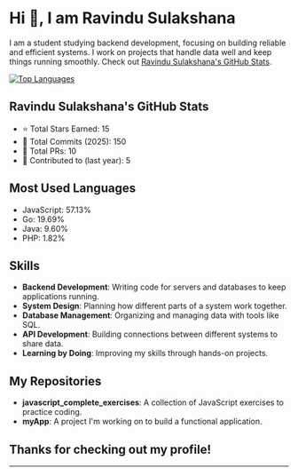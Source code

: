 
# Hi 👋, I am Ravindu Sulakshana

I am a student studying backend development, focusing on building reliable and efficient systems. I work on projects that handle data well and keep things running smoothly. Check out [Ravindu Sulakshana's GitHub Stats](#).  

[![Top Languages](https://github-readme-stats.vercel.app/api/top-langs/?username=RavinduSulakshana&theme=dark&layout=compact)](https://github.com/RavinduSulakshana)  

## Ravindu Sulakshana's GitHub Stats

- ⭐ Total Stars Earned: 15
- 💾 Total Commits (2025): 150
- 🔧 Total PRs: 10
- 🤝 Contributed to (last year): 5

## Most Used Languages

- JavaScript: 57.13%
- Go: 19.69%
- Java: 9.60%
- PHP: 1.82%

## Skills

- **Backend Development**: Writing code for servers and databases to keep applications running.
- **System Design**: Planning how different parts of a system work together.
- **Database Management**: Organizing and managing data with tools like SQL.
- **API Development**: Building connections between different systems to share data.
- **Learning by Doing**: Improving my skills through hands-on projects.

## My Repositories

- **javascript_complete_exercises**: A collection of JavaScript exercises to practice coding.
- **myApp**: A project I'm working on to build a functional application.

## Thanks for checking out my profile!

---

